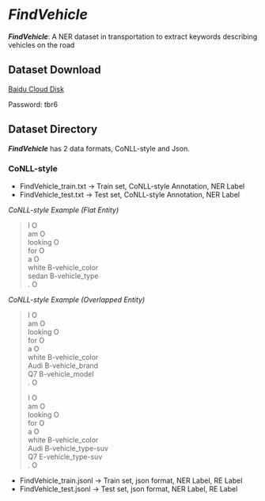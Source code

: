# ***FindVehicle***
***FindVehicle***: A NER dataset in transportation to extract keywords describing vehicles on the road

## Dataset Download
[Baidu Cloud Disk](https://pan.baidu.com/s/1NIuDeeIba-eKU5WtIY44nQ)

Password: tbr6

## Dataset Directory
***FindVehicle*** has 2 data formats, CoNLL-style and Json. 
### CoNLL-style
  - FindVehicle_train.txt -> Train set, CoNLL-style Annotation, NER Label
  - FindVehicle_test.txt -> Test set, CoNLL-style Annotation, NER Label

*CoNLL-style Example (Flat Entity)*
> I O  <br>
> am O <br>
> looking O  <br>
> for O  <br>
> a O  <br>
> white B-vehicle_color  <br>
> sedan B-vehicle_type  <br>
> . O  <br>

*CoNLL-style Example (Overlapped Entity)*
> I O  <br>
> am O  <br>
> looking O  <br>
> for O  <br>
> a O  <br>
> white B-vehicle_color  <br>
> Audi B-vehicle_brand  <br>
> Q7 B-vehicle_model  <br>
> . O  <br>
> 
>
> I O  <br>
> am O  <br>
> looking O  <br>
> for O  <br>
> a O  <br>
> white B-vehicle_color  <br>
> Audi B-vehicle_type-suv  <br>
> Q7 E-vehicle_type-suv  <br>
> . O  <br>



  - FindVehicle_train.jsonl -> Train set, json format, NER Label, RE Label
  - FindVehicle_test.jsonl -> Test set, json format, NER Label, RE Label
